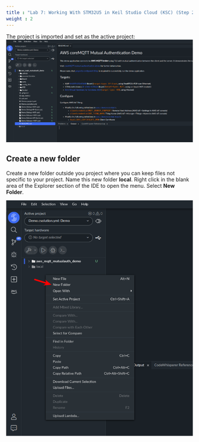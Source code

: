```yaml
---
title : "Lab 7: Working With STM32U5 in Keil Studio Cloud (KSC) (Step 2)"
weight : 2
---
```


The project is imported and set as the active project:
  ![AWS MQTT Demo project opened and set active](/static/avh_in_ksc2.png)

## Create a new folder

Create a new folder outside you project where you can keep files not specific to your project. Name this new folder **local**. Right click in the blank area of the Explorer section of the IDE to open the menu. Select **New Folder**.

![local folder](/static/local-folder.png)
